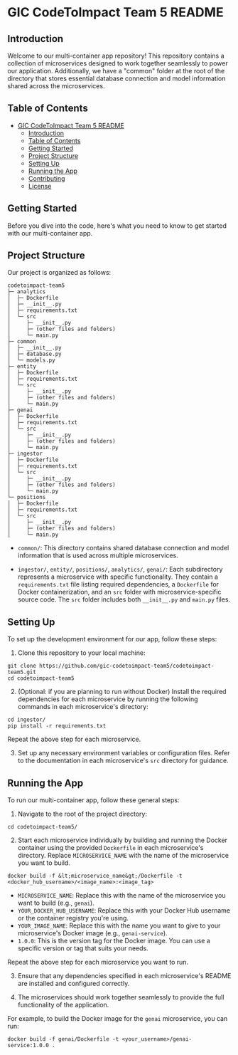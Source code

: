 # GIC CodeToImpact Team 5 README

## Introduction

Welcome to our multi-container app repository! This repository contains a collection of microservices designed to work together seamlessly to power our application. Additionally, we have a "common" folder at the root of the directory that stores essential database connection and model information shared across the microservices.

## Table of Contents

- [GIC CodeToImpact Team 5 README](#gic-codetoimpact-team-5-readme)
  - [Introduction](#introduction)
  - [Table of Contents](#table-of-contents)
  - [Getting Started](#getting-started)
  - [Project Structure](#project-structure)
  - [Setting Up](#setting-up)
  - [Running the App](#running-the-app)
  - [Contributing](#contributing)
  - [License](#license)

## Getting Started

Before you dive into the code, here's what you need to know to get started with our multi-container app.

## Project Structure

Our project is organized as follows:


```
codetoimpact-team5
├─ analytics
│  ├─ Dockerfile
│  ├─ __init__.py
│  ├─ requirements.txt
│  └─ src
│     ├─ __init__.py
│     ├─ (other files and folders)
│     └─ main.py
├─ common
│  ├─ __init__.py
│  ├─ database.py
│  └─ models.py
├─ entity
│  ├─ Dockerfile
│  ├─ requirements.txt
│  └─ src
│     ├─ __init__.py
│     ├─ (other files and folders)
│     └─ main.py
├─ genai
│  ├─ Dockerfile
│  ├─ requirements.txt
│  └─ src
│     ├─ __init__.py
│     ├─ (other files and folders)
│     └─ main.py
├─ ingestor
│  ├─ Dockerfile
│  ├─ requirements.txt
│  └─ src
│     ├─ __init__.py
│     ├─ (other files and folders)
│     └─ main.py
└─ positions
│  ├─ Dockerfile
│  ├─ requirements.txt
│  └─ src
│     ├─ __init__.py
│     ├─ (other files and folders)
│     └─ main.py

```


- `common/`: This directory contains shared database connection and model information that is used across multiple microservices.

- `ingestor/`, `entity/`, `positions/`, `analytics/`, `genai/`: Each subdirectory represents a microservice with specific functionality. They contain a `requirements.txt` file listing required dependencies, a `Dockerfile` for Docker containerization, and an `src` folder with microservice-specific source code. The `src` folder includes both `__init__.py` and `main.py` files.

## Setting Up

To set up the development environment for our app, follow these steps:

1. Clone this repository to your local machine:

```
git clone https://github.com/gic-codetoimpact-team5/codetoimpact-team5.git
cd codetoimpact-team5
```

2. (Optional: if you are planning to run without Docker) Install the required dependencies for each microservice by running the following commands in each microservice's directory:

```
cd ingestor/
pip install -r requirements.txt
```

Repeat the above step for each microservice.

3. Set up any necessary environment variables or configuration files. Refer to the documentation in each microservice's `src` directory for guidance.

## Running the App

To run our multi-container app, follow these general steps:

1. Navigate to the root of the project directory:

```
cd codetoimpact-team5/
```

2. Start each microservice individually by building and running the Docker container using the provided `Dockerfile` in each microservice's directory. Replace `MICROSERVICE_NAME` with the name of the microservice you want to build.

```
docker build -f &lt;microservice_name&gt;/Dockerfile -t <docker_hub_username>/<image_name>:<image_tag>
```

- `MICROSERVICE_NAME`: Replace this with the name of the microservice you want to build (e.g., `genai`).
- `YOUR_DOCKER_HUB_USERNAME`: Replace this with your Docker Hub username or the container registry you're using.
- `YOUR_IMAGE_NAME`: Replace this with the name you want to give to your microservice's Docker image (e.g., `genai-service`).
- `1.0.0`: This is the version tag for the Docker image. You can use a specific version or tag that suits your needs.

Repeat the above step for each microservice you want to run.

3. Ensure that any dependencies specified in each microservice's README are installed and configured correctly.

4. The microservices should work together seamlessly to provide the full functionality of the application.

For example, to build the Docker image for the `genai` microservice, you can run:

```
docker build -f genai/Dockerfile -t <your_username>/genai-service:1.0.0 .
```

